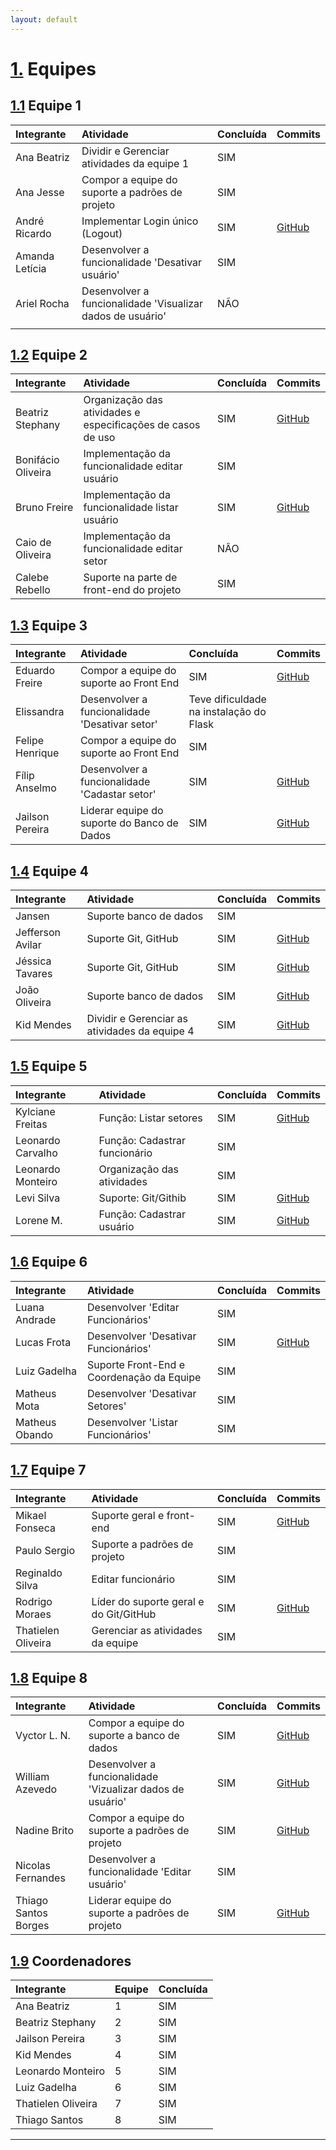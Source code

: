 ```yaml
---
layout: default
---
```

# [1.](#header-1) Equipes
## [1.1](#header-2) Equipe 1


|Integrante     |Atividade      |Concluída      |Commits       |
|:--------------|:--------------|:--------------|:-------------|
| Ana Beatriz  | Dividir e  Gerenciar atividades da equipe 1 |     SIM     ||
|  Ana Jesse  | Compor a equipe do suporte a padrões de projeto |        SIM     ||
|  André Ricardo  | Implementar Login único (Logout)   |      SIM     |[GitHub](https://github.com/jucimarjr/zelda/commits?author=AndBol)|
|  Amanda Letícia  |  Desenvolver a funcionalidade 'Desativar usuário'  |  SIM    ||
|  Ariel Rocha |  Desenvolver a funcionalidade 'Visualizar dados de usuário'  |   NÃO
    ||

## [1.2](#header-3) Equipe 2

|     Integrante     | Atividade               | Concluída |Commits       |
|:-------------------|:------------------------|:----------|:-------------|
| Beatriz Stephany | Organização das atividades e especificações de casos de uso |    SIM   |[GitHub](https://github.com/jucimarjr/zelda/commits?author=StephanyColares)|
| Bonifácio Oliveira | Implementação da funcionalidade editar usuário |    SIM    ||
| Bruno Freire | Implementação da funcionalidade listar usuário |    SIM    |[GitHub](https://github.com/jucimarjr/zelda/commits?author=caniiggia)|
| Caio de Oliveira | Implementação da funcionalidade editar setor    |    NÂO   ||
| Calebe Rebello | Suporte na parte de front-end do projeto   |    SIM    ||

## [1.3](#header-3) Equipe 3

|Integrante     |Atividade      |Concluída      |Commits          |
|:--------------|:--------------|:--------------|:----------------|
| Eduardo Freire| Compor a equipe do suporte ao Front End |     SIM     |[GitHub](https://github.com/jucimarjr/zelda/commits?author=dudemaiaf)|
| Elissandra | Desenvolver a funcionalidade 'Desativar setor' |        Teve dificuldade na instalação do Flask     |  |
| Felipe Henrique| Compor a equipe do suporte ao Front End |      SIM     |     |
| Fílip Anselmo | Desenvolver a funcionalidade 'Cadastar setor' |       SIM     |[GitHub](https://github.com/jucimarjr/zelda/commits?author=anselmofilip)|
| Jailson Pereira | Liderar equipe do suporte do Banco de Dados |       SIM     |[GitHub](                        https://github.com/jucimarjr/zelda/commits?author=jailsonpj)     |

## [1.4](#header-4) Equipe 4

|     Integrante     | Atividade                         | Concluída |Commits          |
|:-------------------|:----------------------------------|:----------|:-------------|
| Jansen        | Suporte banco de dados        |    SIM    ||
| Jefferson Avilar      | Suporte Git, GitHub        |    SIM    |[GitHub](https://github.com/jucimarjr/zelda/commits?author=branfford)|
| Jéssica Tavares       | Suporte Git, GitHub      |    SIM    |[GitHub](https://github.com/jucimarjr/zelda/commits?author=jessiccatavares)|
| João Oliveira         | Suporte banco de dados      |    SIM    |[GitHub](https://github.com/jucimarjr/zelda/commits?author=jvmdoeng16)|
| Kid Mendes          | Dividir e Gerenciar as atividades da equipe 4 |    SIM    |[GitHub](https://github.com/jucimarjr/zelda/commits?author=kidkmon)|

## [1.5](#header-5) Equipe 5

|     Integrante     | Atividade                         | Concluída |Commits          |
|:-------------------|:----------------------------------|:----------|:----------------|
| Kylciane Freitas   | Função: Listar setores            |    SIM    |[GitHub](https://github.com/jucimarjr/zelda/commits?author=annefreitas)|
| Leonardo Carvalho  | Função: Cadastrar funcionário     |    SIM    ||
| Leonardo Monteiro  | Organização das atividades        |    SIM    ||
| Levi Silva         | Suporte: Git/Githib               |    SIM    |[GitHub](https://github.com/jucimarjr/zelda/commits?author=levidasilvalima)|
| Lorene M.          | Função: Cadastrar usuário         |    SIM    |[GitHub](https://github.com/jucimarjr/zelda/commits?author=LoreneMarques)|

## [1.6](#header-6) Equipe 6    

|     Integrante         | Atividade                  | Concluída|Commits          |
|:-------------------|:------------------------|:--------------|:----------------|
| Luana Andrade | Desenvolver 'Editar Funcionários' | SIM ||
| Lucas Frota | Desenvolver 'Desativar Funcionários' | SIM |[GitHub](https://github.com/jucimarjr/zelda/commits?author=Lucasfrota)|
| Luiz Gadelha | Suporte Front-End e Coordenação da Equipe | SIM ||
| Matheus Mota | Desenvolver 'Desativar Setores' | SIM ||
| Matheus Obando | Desenvolver 'Listar Funcionários' | SIM ||

## [1.7](#header-7) Equipe 7

|     Integrante     | Atividade               | Concluída |Commits          |
|:-------------------|:------------------------|:----------|:----------------|
| Mikael Fonseca | Suporte geral e front-end |    SIM    |[GitHub](https://github.com/jucimarjr/zelda/commits?author=MikeFP)|
| Paulo Sergio | Suporte a padrões de projeto |    SIM    ||
| Reginaldo Silva | Editar funcionário      |    SIM    ||
| Rodrigo Moraes | Líder do suporte geral e do Git/GitHub   |    SIM    |[GitHub](https://github.com/jucimarjr/zelda/commits?author=RodrigoCMoraes)|
| Thatielen Oliveira | Gerenciar as atividades da equipe    |    SIM    ||

## [1.8](#header-8) Equipe 8

|Integrante     |Atividade      |Concluída      |Commits          |
|:--------------|:--------------|:--------------|:----------------|
| Vyctor L. N. | Compor a equipe do suporte a banco de dados |     SIM     |[GitHub](https://github.com/jucimarjr/zelda/commits?author=Vyctor-Ln)|
| William Azevedo | Desenvolver a funcionalidade 'Vizualizar dados de usuário' |        SIM     |[GitHub](https://github.com/jucimarjr/zelda/commits?author=williamsilva-uea)|
| Nadine Brito | Compor a equipe do suporte a padrões de projeto |      SIM     |[GitHub](https://github.com/jucimarjr/zelda/commits?author=nadinebrito)|
| Nicolas Fernandes | Desenvolver a funcionalidade 'Editar usuário' |       SIM     ||
| Thiago Santos Borges | Liderar equipe do suporte a padrões de projeto |       SIM     |[GitHub](https://github.com/jucimarjr/zelda/commits?author=thiagos98)|

## [1.9](#header-9) Coordenadores

|Integrante     |Equipe         |Concluída      |
|:--------------|:--------------|:--------------|
| Ana Beatriz   | 1             | SIM           |
| Beatriz Stephany| 2           | SIM           |
| Jailson Pereira | 3           | SIM           |
| Kid Mendes      | 4           | SIM           |
| Leonardo Monteiro|  5         | SIM           |
| Luiz Gadelha     |  6         | SIM           |
| Thatielen Oliveira| 7         | SIM           |
| Thiago Santos     | 8         | SIM           |

* * *
